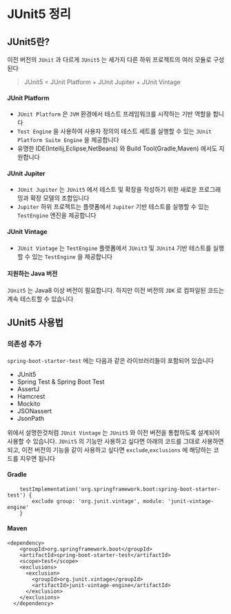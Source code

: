 # JUnit5 정리

## JUnit5란?

이전 버전의 `JUnit` 과 다르게 `JUnit5` 는 세가지 다른 하위 프로젝트의 여러 모듈로 구성된다

> JUnit5 = JUnit Platform + JUnit Jupiter + JUnit Vintage

#### JUnit Platform

- `JUnit Platform` 은 `JVM` 환경에서 테스트 프레임워크를 시작하는 기반 역할을 합니다
- `Test Engine` 을 사용하여 사용자 정의의 테스트 세트를 실행할 수 있는 `JUnit Platform Suite Engine` 을 제공합니다
- 유명한 IDE(Intellij,Eclipse,NetBeans) 와 Build Tool(Gradle,Maven) 에서도 지원합니다

#### JUnit Jupiter

- `JUnit Jupiter` 는 `JUnit5` 에서 테스트 및 확장을 작성하기 위한 새로운 프로그래밍과 확장 모델의 조합입니다
- `Jupiter` 하위 프로젝트는 플랫폼에서 `Jupiter` 기반 테스트를 실행할 수 있는 `TestEngine` 엔진을 제공합니다

#### JUnit Vintage

- `JUnit Vintage` 는 `TestEngine` 플랫폼에서 `JUnit3` 및 `JUnit4` 기반 테스트를 실행할 수 있는 `TestEngine` 을 제공합니다

#### 지원하는 Java 버전

`JUnit5` 는 Java8 이상 버전이 필요합니다. 하지만 이전 버전의 `JDK` 로 컴파일된 코드는 계속 테스트할 수 있습니다

## JUnit5 사용법

### 의존성 추가

`spring-boot-starter-test` 에는 다음과 같은 라이브러리들이 포함되어 있습니다

- JUnit5
- Spring Test & Spring Boot Test
- AssertJ
- Hamcrest
- Mockito
- JSONassert
- JsonPath

위에서 설명한것처럼 `JUnit Vintage` 는 `JUnit5` 와 이전 버전을 통합하도록 설계되어 사용할 수 있습니다.
`JUnit5` 의 기능만 사용하고 싶다면 아래의 코드를 그대로 사용하면되고, 
이전 버전의 기능을 같이 사용하고 싶다면 `exclude`,`exclusions` 에 해당하는 코드를 지우면 됩니다

#### Gradle

```
    testImplementation('org.springframework.boot:spring-boot-starter-test') {
        exclude group: 'org.junit.vintage', module: 'junit-vintage-engine'
    }
```

#### Maven

```
<dependency>
    <groupId>org.springframework.boot</groupId>
    <artifactId>spring-boot-starter-test</artifactId>
    <scope>test</scope>
    <exclusions>
      <exclusion>
        <groupId>org.junit.vintage</groupId>
        <artifactId>junit-vintage-engine</artifactId>
      </exclusion>
    </exclusions>
  </dependency>
```

